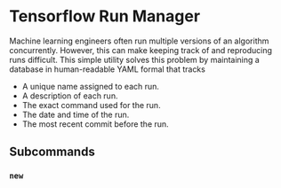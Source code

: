 # Tensorflow Run Manager

Machine learning engineers often run multiple versions of an algorithm concurrently. However, this can make keeping track of and reproducing runs difficult. This simple utility solves this problem by maintaining a database in human-readable YAML formal that tracks

 - A unique name assigned to each run.
 - A description of each run.
 - The exact command used for the run.
 - The date and time of the run.
 - The most recent commit before the run.

## Subcommands

### `new`

